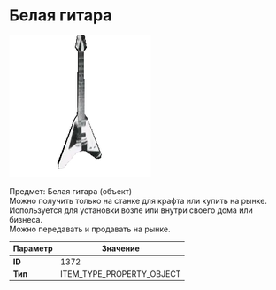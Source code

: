 # Белая гитара

![Item Image](../img/1372.webp?raw=true)

Предмет: Белая гитара (объект)<br>Можно получить только на станке для крафта или купить на рынке.<br>Используется для установки возле или внутри своего дома или бизнеса.<br>Можно передавать и продавать на рынке.


| Параметр | Значение |
|----------|----------|
| **ID** | 1372 |
| **Тип** | ITEM_TYPE_PROPERTY_OBJECT |

